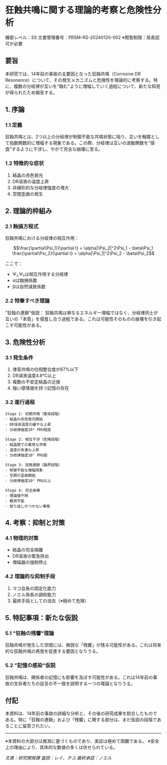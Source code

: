 # 狂蝕共鳴に関する理論的考察と危険性分析
機密レベル：SS
文書管理番号：PRSM-RS-20240120-002
※閲覧制限：局長認可が必要

## 要旨
本研究では、14年前の事故の主要因となった狂蝕共鳴（Corrosive DR Resonance）について、その発生メカニズムと危険性を理論的に考察する。特に、複数の分岐律が互いを"蝕む"ように増幅していく過程について、新たな知見が得られたため報告する。

## 1. 序論

### 1.1 定義
狂蝕共鳴とは、2つ以上の分岐律が制御不能な共鳴状態に陥り、互いを触媒として指数関数的に増幅する現象である。この際、分岐律は互いの波動関数を"侵食"するように干渉し、やがて完全な崩壊に至る。

### 1.2 特徴的な症状
1. 結晶の赤色発光
2. DR溶液の温度上昇
3. 非線形的な分岐律強度の増大
4. 空間歪曲の発生

## 2. 理論的枠組み

### 2.1 蝕損方程式
狂蝕共鳴における分岐律の相互作用：

```math
\frac{\partial\Psi_1}{\partial t} = \alpha|\Psi_2|^2\Psi_1 - \beta\Psi_1
\frac{\partial\Psi_2}{\partial t} = \alpha|\Psi_1|^2\Psi_2 - \beta\Psi_2
```

ここで：
- Ψ₁,Ψ₂は相互作用する分岐律
- αは蝕損係数
- βは自然減衰係数

### 2.2 特筆すべき理論
"狂蝕の連鎖"仮説：
狂蝕共鳴は単なるエネルギー増幅ではなく、分岐律同士が互いの「本質」を侵食し合う過程である。これは可能性そのものの崩壊を引き起こす可能性がある。

## 3. 危険性分析

### 3.1 発生条件
1. 律音共鳴の位相整合度が67%以下
2. DR溶液温度4.8℃以上
3. 複数の不安定結晶の近接
4. 強い感情価を持つ記憶の存在

### 3.2 進行過程
```
Stage 1: 初期共鳴（警戒段階）
- 結晶の赤色発光開始
- DR溶液温度の緩やな上昇
- 分岐律強度10⁴ PRU程度

Stage 2: 相互干渉（危険段階）
- 結晶間での異常な共鳴
- 温度の急激な上昇
- 分岐律強度10⁵ PRU超

Stage 3: 狂蝕連鎖（臨界段階）
- 制御不能な増幅現象
- 空間の歪曲開始
- 分岐律強度10⁶ PRU以上

Stage 4: 完全崩壊
- 理論値不明
- 観測不能
- 取り返しのつかない事態
```

## 4. 考察：抑制と対策

### 4.1 物理的対策
- 結晶の完全隔離
- DR溶液の緊急排出
- 増幅器の強制停止

### 4.2 理論的な抑制手段
1. マコ会長の固定化能力
2. ノエル局長の調和能力
3. 最終手段としての消去（※極めて危険）

## 5. 特記事項：新たな仮説

### 5.1 "狂蝕の残響"理論
狂蝕共鳴が発生した空間には、微弱な「残響」が残る可能性がある。これは将来的な狂蝕共鳴の再発を促進する要因となりうる。

### 5.2 "記憶の感染"仮説
狂蝕共鳴は、関係者の記憶にも影響を及ぼす可能性がある。これは14年前の事故の生存者たちの証言の不一致を説明する一つの理論となりうる。

## 付記
本資料は、14年前の事故の詳細な分析と、その後の研究成果を統合したものである。特に「狂蝕の連鎖」および「残響」に関する部分は、まだ仮説の段階であることに留意されたい。

---
※本資料の大部分は推測に基づくものであり、実証は極めて困難である。
※安全上の理由により、具体的な数値の多くは伏せられている。

_文責：研究開発課_
_査読：レイ、ヂユ_
_最終承認：ノエル_